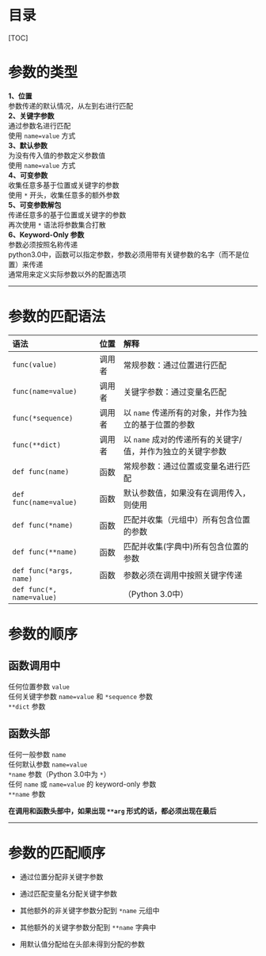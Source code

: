# 目录
[TOC]
# 参数的类型
**1、位置**  
参数传递的默认情况，从左到右进行匹配  
**2、关键字参数**  
通过参数名进行匹配  
使用 `name=value` 方式  
**3、默认参数**  
为没有传入值的参数定义参数值  
使用 `name=value` 方式  
**4、可变参数**  
收集任意多基于位置或关键字的参数  
使用 `*` 开头，收集任意多的额外参数  
**5、可变参数解包**  
传递任意多的基于位置或关键字的参数  
再次使用 `*` 语法将参数集合打散  
**6、Keyword-Only 参数**  
参数必须按照名称传递  
python3.0中，函数可以指定参数，参数必须用带有关键参数的名字（而不是位置）来传递  
通常用来定义实际参数以外的配置选项  

***

# 参数的匹配语法

| 语法                      | 位置   | 解释                                                        |
| :-                        | :-     | :-                                                          |
| `func(value)`             | 调用者 | 常规参数：通过位置进行匹配                                  |
| `func(name=value)`        | 调用者 | 关键字参数：通过变量名匹配                                  |
| `func(*sequence)`         | 调用者 | 以 `name` 传递所有的对象，并作为独立的基于位置的参数        |
| `func(**dict)`            | 调用者 | 以 `name` 成对的传递所有的关键字/值，并作为独立的关键字参数 |
| `def func(name)`          | 函数   | 常规参数：通过位置或变量名进行匹配                          |
| `def func(name=value)`    | 函数   | 默认参数值，如果没有在调用传入，则使用                      |
| `def func(*name)`         | 函数   | 匹配并收集（元组中）所有包含位置的参数                      |
| `def func(**name)`        | 函数   | 匹配并收集(字典中)所有包含位置的参数                        |
| `def func(*args, name)`   | 函数   | 参数必须在调用中按照关键字传递                              |
| `def func(*, name=value)` |        | （Python 3.0中）                                            |

# 参数的顺序
## 函数调用中
任何位置参数 `value`  
任何关键字参数 `name=value` 和 `*sequence` 参数  
`**dict` 参数

## 函数头部
任何一般参数 `name`  
任何默认参数 `name=value`  
`*name` 参数（Python 3.0中为 `*`）  
任何 `name` 或 `name=value` 的 keyword-only 参数  
`**name` 参数  

**在调用和函数头部中，如果出现 `**arg` 形式的话，都必须出现在最后**

***

# 参数的匹配顺序
* 通过位置分配非关键字参数

* 通过匹配变量名分配关键字参数

* 其他额外的非关键字参数分配到 `*name` 元组中

* 其他额外的关键字参数分配到 `**name` 字典中

* 用默认值分配给在头部未得到分配的参数
